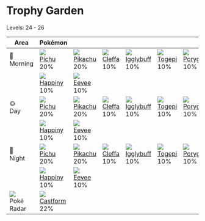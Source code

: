 # Trophy Garden
Levels: 24 - 26

Area                           | Pokémon                         | &nbsp;                         | &nbsp;                        | &nbsp;                           | &nbsp;                        | &nbsp;                         | 
---                            | ---                             | ---                            | ---                           | ---                              | ---                           | ---                            | 
🌅<br>Morning                   | ![][172]<br> [Pichu]<br> 20%    | ![][025]<br> [Pikachu]<br> 20% | ![][173]<br> [Cleffa]<br> 10% | ![][174]<br> [Igglybuff]<br> 10% | ![][175]<br> [Togepi]<br> 10% | ![][137]<br> [Porygon]<br> 10% | 
&nbsp;                         | ![][440]<br> [Happiny]<br> 10%  | ![][133]<br> [Eevee]<br> 10%   | &nbsp;                        | &nbsp;                           | &nbsp;                        | &nbsp;                         | 
🌞<br>Day                       | ![][172]<br> [Pichu]<br> 20%    | ![][025]<br> [Pikachu]<br> 20% | ![][173]<br> [Cleffa]<br> 10% | ![][174]<br> [Igglybuff]<br> 10% | ![][175]<br> [Togepi]<br> 10% | ![][137]<br> [Porygon]<br> 10% | 
&nbsp;                         | ![][440]<br> [Happiny]<br> 10%  | ![][133]<br> [Eevee]<br> 10%   | &nbsp;                        | &nbsp;                           | &nbsp;                        | &nbsp;                         | 
🌙<br>Night                     | ![][172]<br> [Pichu]<br> 20%    | ![][025]<br> [Pikachu]<br> 20% | ![][173]<br> [Cleffa]<br> 10% | ![][174]<br> [Igglybuff]<br> 10% | ![][175]<br> [Togepi]<br> 10% | ![][137]<br> [Porygon]<br> 10% | 
&nbsp;                         | ![][440]<br> [Happiny]<br> 10%  | ![][133]<br> [Eevee]<br> 10%   | &nbsp;                        | &nbsp;                           | &nbsp;                        | &nbsp;                         | 
![][poke-radar]<br> Poké Radar | ![][351]<br> [Castform]<br> 22% | &nbsp;                         | &nbsp;                        | &nbsp;                           | &nbsp;                        | &nbsp;                         | 

[Pikachu]: ../../pokemon_changes/025/
[Eevee]: ../../pokemon_changes/133/
[Porygon]: ../../pokemon_changes/137/
[Pichu]: ../../pokemon_changes/172/
[Cleffa]: ../../pokemon_changes/173/
[Igglybuff]: ../../pokemon_changes/174/
[Togepi]: ../../pokemon_changes/175/
[Castform]: ../../pokemon_changes/351/
[Happiny]: ../../pokemon_changes/440/
[poke-radar]: ../img/items/poke-radar.png
[025]: ../img/pokemon/025.png
[133]: ../img/pokemon/133.png
[137]: ../img/pokemon/137.png
[172]: ../img/pokemon/172.png
[173]: ../img/pokemon/173.png
[174]: ../img/pokemon/174.png
[175]: ../img/pokemon/175.png
[351]: ../img/pokemon/351.png
[440]: ../img/pokemon/440.png
